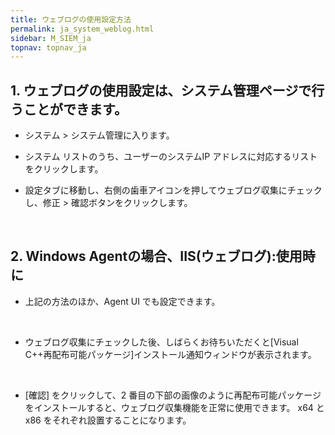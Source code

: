 ```yaml
---
title: ウェブログの使用設定方法
permalink: ja_system_weblog.html
sidebar: M_SIEM_ja
topnav: topnav_ja
---
```


## 1. ウェブログの使用設定は、システム管理ページで行うことができます。

- システム > システム管理に入ります。

- システム リストのうち、ユーザーのシステムIP アドレスに対応するリストをクリックします。

- 設定タブに移動し、右側の歯車アイコンを押してウェブログ収集にチェックし、修正 > 確認ボタンをクリックします。
<!-- [![image](/docs/images/Manual/siem/weblog/1.png){: width="800" }](/docs/images/Manual/siem/weblog/1.png){: target="_blank"}-->

 
<br />

## 2. Windows Agentの場合、IIS(ウェブログ):使用時に

- 上記の方法のほか、Agent UI でも設定できます。
<!-- [![image](/docs/images/Manual/siem/weblog/2.png)](/docs/images/Manual/siem/weblog/2.png){: target="_blank"}-->

<br />

- ウェブログ収集にチェックした後、しばらくお待ちいただくと[Visual C++再配布可能パッケージ]インストール通知ウィンドウが表示されます。
<!-- [![image](/docs/images/Manual/siem/weblog/3.png)](/docs/images/Manual/siem/weblog/3.png){: target="_blank"}-->

<br />

- [確認] をクリックして、2 番目の下部の画像のように再配布可能パッケージをインストールすると、ウェブログ収集機能を正常に使用できます。 x64 とx86 をそれぞれ設置することになります。
<!-- [![image](/docs/images/Manual/siem/weblog/5.png)](/docs/images/Manual/siem/weblog/5.png){: target="_blank"}-->
